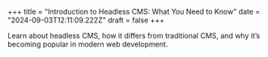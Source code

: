 +++
title = "Introduction to Headless CMS: What You Need to Know"
date = "2024-09-03T12:11:09.222Z"
draft = false
+++

  Learn about headless CMS, how it differs from traditional CMS, and why it’s becoming popular in modern web development.
        